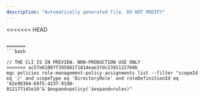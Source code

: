 ```yaml
---
description: "Automatically generated file. DO NOT MODIFY"
---
```


<<<<<<< HEAD
```cli

=======
```bash

// THE CLI IS IN PREVIEW. NON-PRODUCTION USE ONLY
>>>>>>> ac57e61007f395881f1814eae37dc23911227b9b
mgc policies role-management-policy-assignments list --filter "scopeId eq '/' and scopeType eq 'DirectoryRole' and roleDefinitionId eq '62e90394-69f5-4237-9190-012177145e10'&`$expand=policy(`$expand=rules)"

```